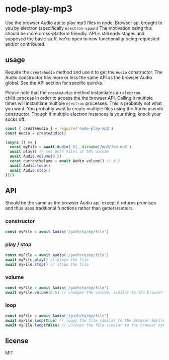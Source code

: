 # node-play-mp3
Use the browser Audio api to play mp3 files in node.
Browser api brought to you by electron (specifically `electron-spawn`)
The motivation being this should be more cross-platform friendly.
API is still early stages and supposed the basic stuff, we're open to new functionality being requested and/or contributed.


## usage

Require the `createAudio` method and use it to get the `Audio` constructor.
The Audio constructor has more or less the same API as the browser Audio global. See the API section for specific quircks.

Please note that the `createAudio` method instantiates an `electron` child_process in order to access the the browser API.
Calling it multiple times will instantiate multiple `electron` processes. This is probably not what you want.
You probably want to create multiple files using the Audio pseudo constructor. Though if multiple electron instances is your thing, knock your socks off.

```javascript
const { createAudio } = require('node-play-mp3')
const Audio = createAudio()

(async () => {
  const myFile = await Audio(`${__dirname}/mp3/foo.mp3`)
  await play() // set both files at 50% volume
  await Audio.volume(0.5)
  const currentVolume = await Audio.volume() // 0.5
  await Audio.loop()
  await Audio.stop()
})()

```

## API
Should be the same as the browser Audio api, except it returns promises and thus uses traditional functions rather than getters/setters.

### constructor
```javascript
const myFile = await Audio('/path/to/my/file')
```

### play / stop
```javascript
const myFile = await Audio('/path/to/my/file')
await myFile.play() // plays the file
await myFile.stop() // stops the file
```

### volume
```javascript
const myFile = await Audio('/path/to/my/file')
await myFile.volume(0.5) // changes the volume, similar to the browser myFile.volume = 0.5
```

### loop
```javascript
const myFile = await Audio('/path/to/my/file')
await myFile.loop(true) // loops the file similar to the browser myFile.loop = true
await myFile.loop(false) // unloops the file similar to the browser myFile.loop = false
```

## license
MIT
